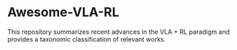# Awesome-VLA-RL
This repository summarizes recent advances in the VLA + RL paradigm and provides a taxonomic classification of relevant works.
